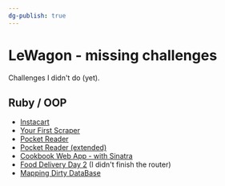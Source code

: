 ```yaml
---
dg-publish: true
---
```

# LeWagon - missing challenges

Challenges I didn't do (yet).

## Ruby / OOP

- [Instacart](https://kitt.lewagon.com/camps/1254/challenges?path=01-Ruby%2F05-Regular-Expressions%2FReboot-03-Instacart)
- [Your First Scraper](https://kitt.lewagon.com/camps/1254/challenges?path=01-Ruby%2F06-Parsing%2FOptional-02-Your-First-Scraper)
- [Pocket Reader](https://kitt.lewagon.com/camps/1254/challenges?path=02-OOP%2F03-Cookbook-Day-One%2FOptional-01-Medium-pocket)
- [Pocket Reader (extended)](https://kitt.lewagon.com/camps/1254/challenges?path=02-OOP%2F05-Food-Delivery-Day-One%2FOptional-01-Medium-pocket-part-two)
- [Cookbook Web App - with Sinatra](https://kitt.lewagon.com/camps/1254/challenges?path=02-OOP%2F04-Cookbook-Day-Two%2FOptional-01-Sinatra)
- [Food Delivery Day 2](https://kitt.lewagon.com/camps/1254/challenges?path=02-OOP%2F06-Food-Delivery-Day-Two%2F01-Food-Delivery) (I didn't finish the router)
- [Mapping Dirty DataBase](https://kitt.lewagon.com/camps/1254/challenges?path=03-AR-Database%2F03-ActiveRecord-Basics%2FOptional-02-Mapping-Dirty-Database)

